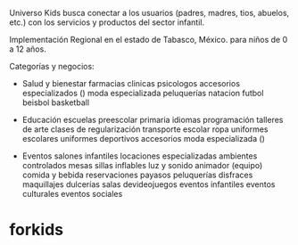Universo Kids busca conectar a los usuarios (padres, madres, tios, abuelos, etc.) con los servicios y productos del sector infantil.

Implementación Regional en el estado de Tabasco, México. para niños de 0 a 12 años.

Categorías y negocios:

- Salud y bienestar
farmacias
clinicas
psicologos
accesorios especializados ()
moda especializada
peluquerías
natacion
futbol
beisbol
basketball


- Educación
escuelas
preescolar
primaria
idiomas
programación
talleres de arte
clases de regularización
transporte escolar
ropa
uniformes escolares
uniformes deportivos
accesorios
moda especializada ()




- Eventos
salones infantiles
locaciones especializadas
ambientes controlados 
mesas sillas
inflables
luz y sonido
animador (equipo)
comida y bebida
reservaciones
payasos
peluquerías
disfraces
maquillajes
dulcerías
salas devideojuegos
eventos infantiles
eventos culturales
eventos sociales











# forkids
